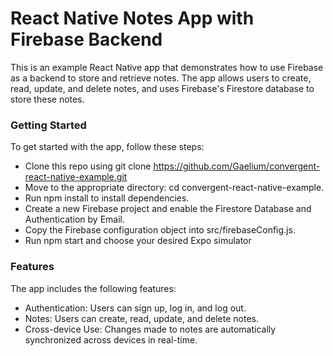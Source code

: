 # React Native Notes App with Firebase Backend

This is an example React Native app that demonstrates how to use Firebase as a backend to store and retrieve notes. The app allows users to create, read, update, and delete notes, and uses Firebase's Firestore database to store these notes.

### Getting Started
To get started with the app, follow these steps:

- Clone this repo using git clone https://github.com/Gaelium/convergent-react-native-example.git
- Move to the appropriate directory: cd convergent-react-native-example.
- Run npm install to install dependencies.
- Create a new Firebase project and enable the Firestore Database and Authentication by Email.
- Copy the Firebase configuration object into src/firebaseConfig.js.
- Run npm start and choose your desired Expo simulator

### Features
The app includes the following features:

- Authentication: Users can sign up, log in, and log out.
- Notes: Users can create, read, update, and delete notes.
- Cross-device Use: Changes made to notes are automatically synchronized across devices in real-time.
